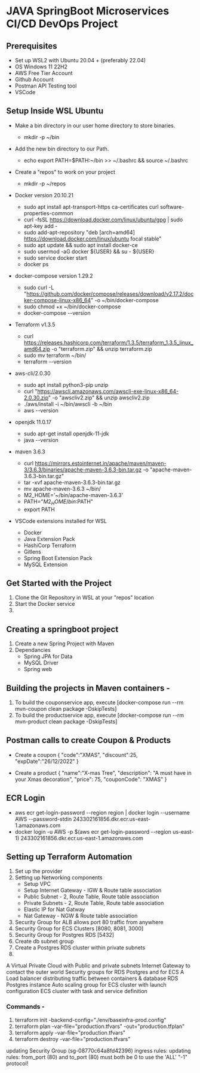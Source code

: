 # JAVA SpringBoot Microservices CI/CD DevOps Project

## Prerequisites
- Set up WSL2 with Ubuntu 20.04 + (preferably 22.04)
- OS Windows 11 22H2
- AWS Free Tier Account
- Github Account
- Postman API Testing tool 
- VSCode 

## Setup Inside WSL Ubuntu
- Make a bin directory in our user home directory to store binaries.
    - mkdir -p ~/bin

- Add the new bin directory to our Path.
    - echo export PATH=\$PATH:~/bin >> ~/.bashrc && source ~/.bashrc

- Create a "repos" to work on your project
    - mkdir -p ~/repos

- Docker version 20.10.21
    - sudo apt install apt-transport-https ca-certificates curl software-properties-common
    - curl -fsSL https://download.docker.com/linux/ubuntu/gpg | sudo apt-key add -
    - sudo add-apt-repository "deb [arch=amd64] https://download.docker.com/linux/ubuntu focal stable"
    - sudo apt update && sudo apt install docker-ce
    - sudo usermod -aG docker ${USER} && su - ${USER}
    - sudo service docker start
    - docker ps

- docker-compose version 1.29.2
    - sudo curl -L "https://github.com/docker/compose/releases/download/v2.17.2/docker-compose-linux-x86_64" -o ~/bin/docker-compose
    - sudo chmod +x ~/bin/docker-compose
    - docker-compose --version

- Terraform v1.3.5
    - curl https://releases.hashicorp.com/terraform/1.3.5/terraform_1.3.5_linux_amd64.zip -o "terraform.zip" && unzip terraform.zip
    - sudo mv terraform ~/bin/
    - terraform --version

- aws-cli/2.0.30
    - sudo apt install python3-pip unzip
    - curl "https://awscli.amazonaws.com/awscli-exe-linux-x86_64-2.0.30.zip" -o "awscliv2.zip" && unzip awscliv2.zip
    - ./aws/install -i ~/bin/awscli -b ~/bin
    - aws --version

- openjdk 11.0.17
    - sudo apt-get install openjdk-11-jdk
    - java --version

- maven 3.6.3
    - curl https://mirrors.estointernet.in/apache/maven/maven-3/3.6.3/binaries/apache-maven-3.6.3-bin.tar.gz -o "apache-maven-3.6.3-bin.tar.gz"
    - tar -xvf apache-maven-3.6.3-bin.tar.gz
    - mv apache-maven-3.6.3 ~/bin/
    - M2_HOME='~/bin/apache-maven-3.6.3'
    - PATH="$M2_HOME/bin:$PATH"
    - export PATH

- VSCode extensions installed for WSL 
    * Docker
    * Java Extension Pack 
    * HashiCorp Terraform
    * Gitlens
    * Spring Boot Extension Pack
    * MySQL Extension

## Get Started with the Project 
1. Clone the Git Repository in WSL at your "repos" location
2. Start the Docker service
3. 

## Creating a springboot project
1. Create a new Spring Project with Maven
2. Dependancies 
    - Spring JPA for Data
    - MySQL Driver 
    - Spring web 

## Building the projects in Maven containers - 
1. To build the couponservice app, execute [docker-compose run --rm mvn-coupon clean package -DskipTests]
2. To build the productservice app, execute [docker-compose run --rm mvn-product clean package -DskipTests]


## Postman calls to create Coupon & Products
- Create a coupon 
{
    "code":"XMAS",
    "discount":25,
    "expDate":"26/12/2022"
}

- Create a product 
{
    "name":"X-mas Tree",
    "description": "A must have in your Xmas decoration",
    "price": 75,
    "couponCode": "XMAS"
}

## ECR Login 

- aws ecr get-login-password --region region | docker login --username AWS --password-stdin 243302161856.dkr.ecr.us-east-1.amazonaws.com
- docker login -u AWS -p $(aws ecr get-login-password --region us-east-1) 243302161856.dkr.ecr.us-east-1.amazonaws.com


## Setting up Terraform Automation
1. Set up the provider 
2. Setting up Networking components 
    - Setup VPC 
    - Setup Internet Gateway - IGW & Route table association
    - Public Subnet - 2, Route Table, Route table association 
    - Private Subnets - 2, Route Table, Route table association 
    - Elastic IP for Nat Gatway 
    - Nat Gateway - NGW & Route table association 
3. Security Group for ALB allows port 80 traffic from anywhere
4. Security Group for ECS Clusters [8080, 8081, 3000]
5. Security Group for Postgres RDS [5432]
6. Create db subnet group 
7. Create a Postgres RDS cluster within private subnets
8. 

A Virtual Private Cloud with Public and private subnets
Internet Gateway to contact the outer world
Security groups for RDS Postgres and for ECS
A Load balancer distributing traffic between containers & database
RDS Postgres instance
Auto scaling group for ECS cluster with launch configuration
ECS cluster with task and service definition

### Commands -
1. terraform init -backend-config="./env/baseinfra-prod.config"
2. terraform plan -var-file="production.tfvars" -out="production.tfplan"
3. terraform apply -var-file="production.tfvars"
4. terraform destroy -var-file="production.tfvars"

updating Security Group (sg-08770c64a8fd42396) ingress rules: updating rules: from_port (80) and to_port (80) must both be 0 to use the 'ALL' "-1" protocol!